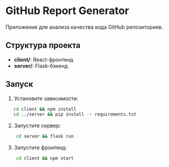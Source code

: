 # GitHub Report Generator

Приложение для анализа качества кода GitHub репозиториев.

## Структура проекта
- **client/**: React-фронтенд
- **server/**: Flask-бэкенд

## Запуск
1. Установите зависимости:
```bash
   cd client && npm install
   cd ../server && pip install -r requirements.txt
```

2. Запустите сервер:
```bash
    cd server && flask run
```

3. Запустите фронтенд:
```bash
    cd client && npm start
```